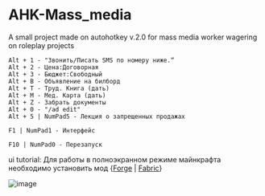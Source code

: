 # AHK-Mass_media
A small project made on autohotkey v.2.0 for mass media worker wagering on roleplay projects


```Alt + Q - Приветствие
Alt + 1 - "Звонить/Писать SMS по номеру ниже.“
Alt + 2 - Цена:Договорная
Alt + З - Бюджет:Свободный
Alt + В - Объявление на билборд
Alt + Т - Труд. Книга (дать)
Alt + М - Мед. Карта (дать)
Alt + Z - Забрать документы
Alt + 0 - "/ad edit"
Alt + 5 | NumPad5 - Лекция о запрещенных продажах
```
```
F1 | NumPad1 - Интерфейс
```

```
F10 | NumPad0 - Перезапуск
```
ui tutorial: Для работы в полноэкранном режиме майнкрафта необходимо установить мод {[Forge](https://www.curseforge.com/minecraft/mc-mods/borderless/download/3483843?clckid=fa2172be) | [Fabric](https://www.curseforge.com/minecraft/mc-mods/borderless-mining/download/3033277?clckid=91a62c44)}


![image](https://github.com/Agzes/AHK-Hospital/assets/103037173/c0de7b99-0b58-446f-81c3-902ff62a9594)
